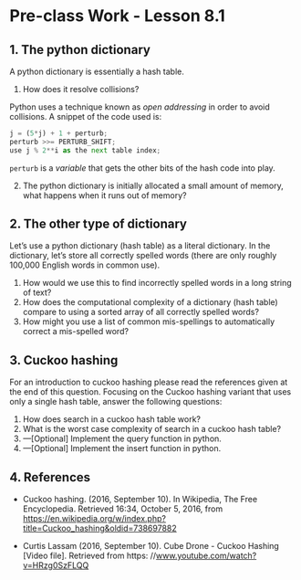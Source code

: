 # Pre-class Work - Lesson 8.1

## 1. The python dictionary

A python dictionary is essentially a hash table.
1. How does it resolve collisions?

Python uses a technique known as _open addressing_ in order to avoid collisions. A snippet of the code used is:
```python
j = (5*j) + 1 + perturb;
perturb >>= PERTURB_SHIFT;
use j % 2**i as the next table index;
```
`perturb` is a _variable_ that gets the other bits of the hash code into play.

2. The python dictionary is initially allocated a small amount of memory, what happens when it runs out of memory?

## 2. The other type of dictionary

Let’s use a python dictionary (hash table) as a literal dictionary. In the dictionary, let’s store all correctly spelled
words (there are only roughly 100,000 English words in common use).
1. How would we use this to find incorrectly spelled words in a long string of text?
2. How does the computational complexity of a dictionary (hash table) compare to using a sorted array of all
correctly spelled words?
3. How might you use a list of common mis-spellings to automatically correct a mis-spelled word?

## 3. Cuckoo hashing

For an introduction to cuckoo hashing please read the references given at the end of this question. Focusing on the
Cuckoo hashing variant that uses only a single hash table, answer the following questions:
1. How does search in a cuckoo hash table work?
2. What is the worst case complexity of search in a cuckoo hash table?
3. —[Optional] Implement the query function in python.
4. —[Optional] Implement the insert function in python.

## 4. References

* Cuckoo hashing. (2016, September 10). In Wikipedia, The Free Encyclopedia. Retrieved 16:34, October 5,
2016, from https://en.wikipedia.org/w/index.php?title=Cuckoo_hashing&oldid=738697882

* Curtis Lassam (2016, September 10). Cube Drone - Cuckoo Hashing [Video file]. Retrieved from https:
//www.youtube.com/watch?v=HRzg0SzFLQQ